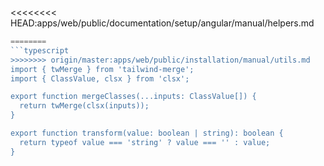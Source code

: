 <<<<<<<< HEAD:apps/web/public/documentation/setup/angular/manual/helpers.md
```typescript title="utils/merge-classes.ts" copyButton showLineNumbers
========
```typescript
>>>>>>>> origin/master:apps/web/public/installation/manual/utils.md
import { twMerge } from 'tailwind-merge';
import { ClassValue, clsx } from 'clsx';

export function mergeClasses(...inputs: ClassValue[]) {
  return twMerge(clsx(inputs));
}

export function transform(value: boolean | string): boolean {
  return typeof value === 'string' ? value === '' : value;
}
```